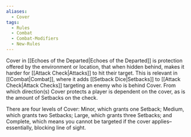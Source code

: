 ```yaml
---
aliases:
  - Cover
tags:
  - Rules
  - Combat
  - Combat-Modifiers
  - New-Rules
---
```

Cover in [[Echoes of the Departed|Echoes of the Departed]] is protection offered by the environment or location, that when hidden behind, makes it harder for [[Attack Check|Attacks]] to hit their target. This is relevant in [[Combat|Combat]], where it adds [[Setback Dice|Setbacks]] to [[Attack Check|Attack Checks]] targeting an enemy who is behind Cover. From which direction(s) Cover protects a player is dependent on the cover, as is the amount of Setbacks on the check.

There are four levels of Cover: Minor, which grants one Setback; Medium, which grants two Setbacks; Large, which grants three Setbacks; and Complete, which means you cannot be targeted if the cover applies–essentially, blocking line of sight.


